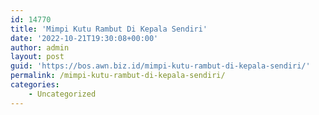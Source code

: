 ```yaml
---
id: 14770
title: 'Mimpi Kutu Rambut Di Kepala Sendiri'
date: '2022-10-21T19:30:08+00:00'
author: admin
layout: post
guid: 'https://bos.awn.biz.id/mimpi-kutu-rambut-di-kepala-sendiri/'
permalink: /mimpi-kutu-rambut-di-kepala-sendiri/
categories:
    - Uncategorized
---
```


